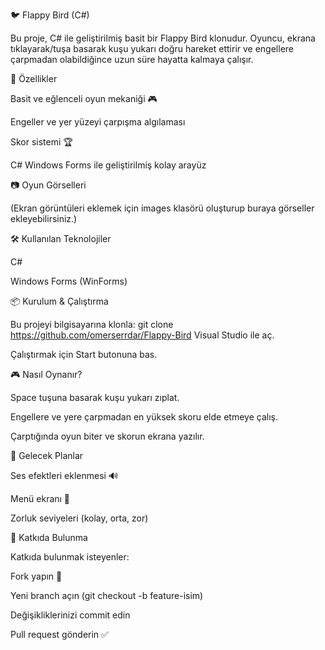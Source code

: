 🐦 Flappy Bird (C#)

Bu proje, C# ile geliştirilmiş basit bir Flappy Bird klonudur.
Oyuncu, ekrana tıklayarak/tuşa basarak kuşu yukarı doğru hareket ettirir ve engellere çarpmadan olabildiğince uzun süre hayatta kalmaya çalışır.

🚀 Özellikler

Basit ve eğlenceli oyun mekaniği 🎮

Engeller ve yer yüzeyi çarpışma algılaması

Skor sistemi 🏆

C# Windows Forms ile geliştirilmiş kolay arayüz

📷 Oyun Görselleri

(Ekran görüntüleri eklemek için images klasörü oluşturup buraya görseller ekleyebilirsiniz.)




🛠 Kullanılan Teknolojiler

C#

Windows Forms (WinForms)

📦 Kurulum & Çalıştırma

Bu projeyi bilgisayarına klonla:
git clone  https://github.com/omerserrdar/Flappy-Bird
Visual Studio ile aç.

Çalıştırmak için Start butonuna bas.

🎮 Nasıl Oynanır?

Space tuşuna basarak kuşu yukarı zıplat.

Engellere ve yere çarpmadan en yüksek skoru elde etmeye çalış.

Çarptığında oyun biter ve skorun ekrana yazılır.

🔮 Gelecek Planlar

Ses efektleri eklenmesi 🔊

Menü ekranı 🎨

Zorluk seviyeleri (kolay, orta, zor)

🤝 Katkıda Bulunma

Katkıda bulunmak isteyenler:

Fork yapın 🍴

Yeni branch açın (git checkout -b feature-isim)

Değişikliklerinizi commit edin

Pull request gönderin ✅
